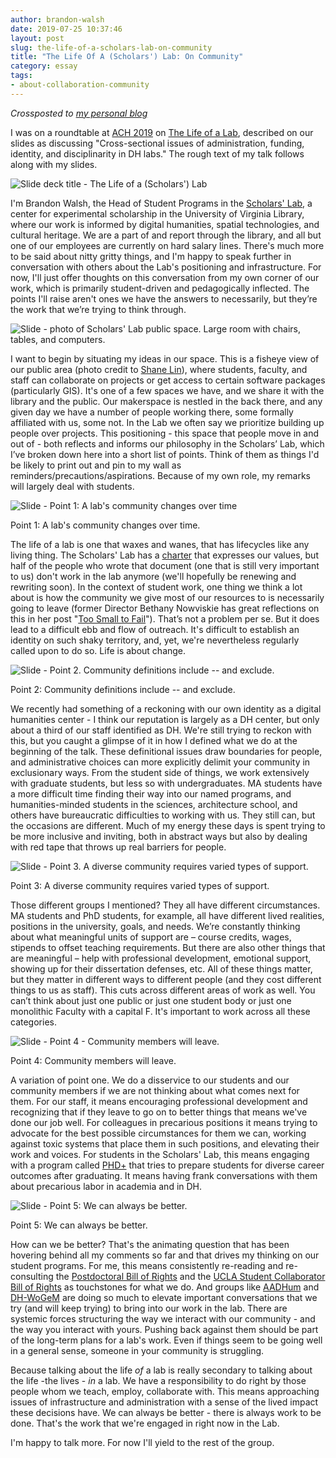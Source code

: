 ```yaml
---
author: brandon-walsh
date: 2019-07-25 10:37:46
layout: post
slug: the-life-of-a-scholars-lab-on-community
title: "The Life Of A (Scholars') Lab: On Community"
category: essay
tags:
- about-collaboration-community
---
```

*Crossposted to [my personal blog](http://walshbr.com/blog/ach-2019/)*

I was on a roundtable at [ACH 2019](http://ach2019.ach.org) on [The Life of a Lab](https://www.conftool.org/ach2019/index.php?page=browseSessions&form_session=148&presentations=show), described on our slides as discussing "Cross-sectional issues of administration, funding, identity, and disciplinarity in DH labs." The rough text of my talk follows along with my slides.

![Slide deck title - The Life of a (Scholars') Lab](/assets/post-media/ach-2019/1.jpg)

I'm Brandon Walsh, the Head of Student Programs in the [Scholars' Lab](https://scholarslab.lib.virginia.edu), a center for experimental scholarship in the University of Virginia Library, where our work is informed by digital humanities, spatial technologies, and cultural heritage. We are a part of and report through the library, and all but one of our employees are currently on hard salary lines. There's much more to be said about nitty gritty things, and I'm happy to speak further in conversation with others about the Lab's positioning and infrastructure. For now, I'll just offer thoughts on this conversation from my own corner of our work, which is primarily student-driven and pedagogically inflected. The points I'll raise aren't ones we have the answers to necessarily, but they’re the work that we’re trying to think through.

![Slide - photo of Scholars' Lab public space. Large room with chairs, tables, and computers.](/assets/post-media/ach-2019/2.jpg)

I want to begin by situating my ideas in our space. This is a fisheye view of our public area (photo credit to [Shane Lin](https://www.acceptable.photography/)), where students, faculty, and staff can collaborate on projects or get access to certain software packages (particularly GIS). It's one of a few spaces we have, and we share it with the library and the public. Our makerspace is nestled in the back there, and any given day we have a number of people working there, some formally affiliated with us, some not. In the Lab we often say we prioritize building up people over projects. This positioning - this space that people move in and out of - both reflects and informs our philosophy in the Scholars’ Lab, which I’ve broken down here into a short list of points. Think of them as things I'd be likely to print out and pin to my wall as reminders/precautions/aspirations. Because of my own role, my remarks will largely deal with students.

![Slide - Point 1: A lab's community changes over time](/assets/post-media/ach-2019/3.jpg)

Point 1: A lab's community changes over time.

The life of a lab is one that waxes and wanes, that has lifecycles like any living thing. The Scholars' Lab has a [charter](https://scholarslab.lib.virginia.edu/charter/) that expresses our values, but half of the people who wrote that document (one that is still very important to us) don't work in the lab anymore (we'll hopefully be renewing and rewriting soon). In the context of student work, one thing we think a lot about is how the community we give most of our resources to is necessarily going to leave (former Director Bethany Nowviskie has great reflections on this in her post "[Too Small to Fail](http://nowviskie.org/2012/too-small-to-fail/)"). That’s not a problem per se. But it does lead to a difficult ebb and flow of outreach. It's difficult to establish an identity on such shaky territory, and, yet, we're nevertheless regularly called upon to do so. Life is about change.

![Slide - Point 2. Community definitions include -- and exclude.](/assets/post-media/ach-2019/4.jpg)

Point 2: Community definitions include -- and exclude.

We recently had something of a reckoning with our own identity as a digital humanities center - I think our reputation is largely as a DH center, but only about a third of our staff identified as DH. We're still trying to reckon with this, but you caught a glimpse of it in how I defined what we do at the beginning of the talk. These definitional issues draw boundaries for people, and administrative choices can more explicitly delimit your community in exclusionary ways. From the student side of things, we work extensively with graduate students, but less so with undergraduates. MA students have a more difficult time finding their way into our named programs, and humanities-minded students in the sciences, architecture school, and others have bureaucratic difficulties to working with us. They still can, but the occasions are different. Much of my energy these days is spent trying to be more inclusive and inviting, both in abstract ways but also by dealing with red tape that throws up real barriers for people.

![Slide - Point 3. A diverse community requires varied types of support.](/assets/post-media/ach-2019/5.jpg)

Point 3: A diverse community requires varied types of support.

Those different groups I mentioned? They all have different circumstances. MA students and PhD students, for example, all have different lived realities, positions in the university, goals, and needs. We’re constantly thinking about what meaningful units of support are – course credits, wages, stipends to offset teaching requirements. But there are also other things that are meaningful – help with professional development, emotional support, showing up for their dissertation defenses, etc. All of these things matter, but they matter in different ways to different people (and they cost different things to us as staff). This cuts across different areas of work as well. You can’t think about just one public or just one student body or just one monolithic Faculty with a capital F. It's important to work across all these categories.

![Slide - Point 4 - Community members will leave.](/assets/post-media/ach-2019/6.jpg)

Point 4: Community members will leave.

A variation of point one. We do a disservice to our students and our community members if we are not thinking about what comes next for them. For our staff, it means encouraging professional development and recognizing that if they leave to go on to better things that means we've done our job well. For colleagues in precarious positions it means trying to advocate for the best possible circumstances for them we can, working against toxic systems that place them in such positions, and elevating their work and voices. For students in the Scholars' Lab, this means engaging with a program called [PHD+](https://phdplus.virginia.edu/) that tries to prepare students for diverse career outcomes after graduating. It means having frank conversations with them about precarious labor in academia and in DH.

![Slide - Point 5: We can always be better.](/assets/post-media/ach-2019/7.jpg)

Point 5: We can always be better.

How can we be better? That's the animating question that has been hovering behind all my comments so far and that drives my thinking on our student programs. For me, this means consistently re-reading and re-consulting the [Postdoctoral Bill of Rights](https://docs.google.com/document/d/1bKpiqX9LPGJsKJsLopFW5vvEgwS3koXZJQU3nv-iuWw/edit) and the [UCLA Student Collaborator Bill of Rights](https://humtech.ucla.edu/news/a-student-collaborators-bill-of-rights/) as touchstones for what we do. And groups like [AADHum](https://aadhum.umd.edu/) and [DH-WoGeM](http://www.dhwogem.org/) are doing so much to elevate important conversations that we try (and will keep trying) to bring into our work in the lab. There are systemic forces structuring the way we interact with our community - and the way you interact with yours. Pushing back against them should be part of the long-term plans for a lab's work. Even if things seem to be going well in a general sense, someone in your community is struggling.

Because talking about the life _of_ a lab is really secondary to talking about the life -the lives - _in_ a lab. We have a responsibility to do right by those people whom we teach, employ, collaborate with. This means approaching issues of infrastructure and administration with a sense of the lived impact these decisions have. We can always be better - there is always work to be done. That's the work that we're engaged in right now in the Lab.

I'm happy to talk more. For now I'll yield to the rest of the group.
